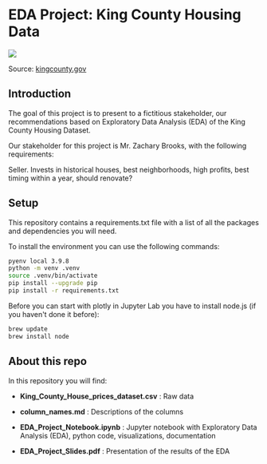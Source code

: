 # EDA Project: King County Housing Data


![](https://kingcounty.gov/~/media/services/home-property/historic-preservation/images/KirklandHistoricHome.jpeg)

Source: [kingcounty.gov](https://kingcounty.gov/services/home-property/historic-preservation/projects/kirkland-inventory.aspx)


## Introduction

The goal of this project is to present to a fictitious stakeholder, our recommendations based on Exploratory Data Analysis (EDA) of the King County Housing Dataset.

Our stakeholder for this project is Mr. Zachary Brooks, with the following requirements:

Seller. Invests in historical houses, best neighborhoods, high profits, best timing within a year, should renovate?                                                      


## Setup

This repository contains a requirements.txt file with a list of all the packages and dependencies you will need. 

To install the environment you can use the following commands:
```zsh
pyenv local 3.9.8
python -m venv .venv
source .venv/bin/activate
pip install --upgrade pip
pip install -r requirements.txt
```

Before you can start with plotly in Jupyter Lab you have to install node.js (if you haven't done it before):
```zsh
brew update
brew install node
```

## About this repo

In this repository you will find:


- **King_County_House_prices_dataset.csv** : Raw data

- **column_names.md** : Descriptions of the columns

- **EDA_Project_Notebook.ipynb** : Jupyter notebook with Exploratory Data Analysis (EDA), python code, visualizations, documentation

- **EDA_Project_Slides.pdf** : Presentation of the results of the EDA